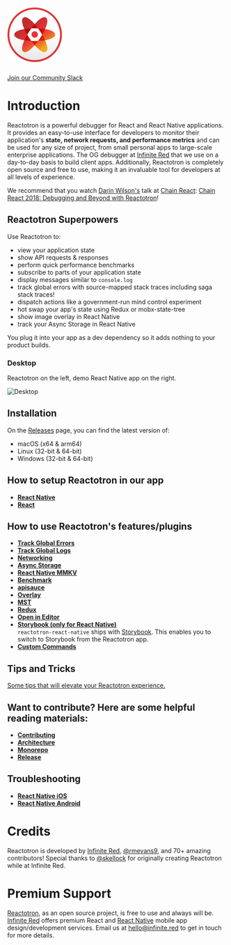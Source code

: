 # ![Reactotron Logo](./docs/plugins/images/readme/Reactotron-128.png)

[Join our Community Slack](http://community.infinite.red/)

# Introduction

Reactotron is a powerful debugger for React and React Native applications. It provides an easy-to-use interface for developers to monitor their application's **state, network requests, and performance metrics** and can be used for any size of project, from small personal apps to large-scale enterprise applications. The OG debugger at [Infinite Red](https://infinite.red) that we use on a day-to-day basis to build client apps. Additionally, Reactotron is completely open source and free to use, making it an invaluable tool for developers at all levels of experience.

We recommend that you watch [Darin Wilson's](https://github.com/darinwilson) talk at [Chain React](https://chainreactconf.com/): [Chain React 2018: Debugging and Beyond with Reactotron](https://www.youtube.com/watch?v=UiPo9A9k7xc)!

## Reactotron Superpowers

Use Reactotron to:

- view your application state
- show API requests & responses
- perform quick performance benchmarks
- subscribe to parts of your application state
- display messages similar to `console.log`
- track global errors with source-mapped stack traces including saga stack traces!
- dispatch actions like a government-run mind control experiment
- hot swap your app's state using Redux or mobx-state-tree
- show image overlay in React Native
- track your Async Storage in React Native

You plug it into your app as a dev dependency so it adds nothing to your product builds.

### Desktop

Reactotron on the left, demo React Native app on the right.

![Desktop](./docs/plugins/images/readme/reactotron-demo-app.gif)

## Installation

On the [Releases](https://github.com/infinitered/reactotron/releases?q=reactotron-app&expanded=true) page, you can find the latest version of:

- macOS (x64 & arm64)
- Linux (32-bit & 64-bit)
- Windows (32-bit & 64-bit)

## How to setup Reactotron in our app

- [**React Native**](./docs/quick-start/react-native.md#installing-reactotronapp)
- [**React**](./docs/quick-start/react-js.md#installing-reactotronapp)

## How to use Reactotron's features/plugins

- [**Track Global Errors**](./docs/plugins/track-global-errors.md)
- [**Track Global Logs**](./docs/plugins/plugin-track-global-logs.md)
- [**Networking**](./docs/plugins/networking.md)
- [**Async Storage**](./docs/plugins/async-storage.md)
- [**React Native MMKV**](./docs/plugins/react-native-mmkv.md)
- [**Benchmark**](./docs/plugins/benchmark.md)
- [**apisauce**](./docs/plugins/apisauce.md)
- [**Overlay**](./docs/plugins/overlay.md)
- [**MST**](./docs/plugins/mst.md)
- [**Redux**](./docs/plugins/redux.md)
- [**Open in Editor**](./docs/plugins/open-in-editor.md)
- [**Storybook (only for React Native)**](./docs/plugins/storybook.md) \
   `reactotron-react-native` ships with [Storybook](https://storybook.js.org/).
  This enables you to switch to Storybook from the Reactotron app.
- [**Custom Commands**](./docs/custom-commands.md)

## Tips and Tricks

[Some tips that will elevate your Reactotron experience.](./docs/plugins/tips.md)

## Want to contribute? Here are some helpful reading materials:

- [**Contributing**](./docs/contributing.md)
- [**Architecture**](./docs/architecture.md)
- [**Monorepo**](./docs/monorepo.md)
- [**Release**](./docs/release.md)

## Troubleshooting

- [**React Native iOS**](./docs/plugins/troubleshooting.md#react-native-ios)
- [**React Native Android**](./docs/plugins/troubleshooting.md#react-native-android)

# Credits

Reactotron is developed by [Infinite Red](https://infinite.red), [@rmevans9](https://github.com/rmevans9), and 70+ amazing contributors! Special thanks to [@skellock](https://github.com/skellock) for originally creating Reactotron while at Infinite Red.

# Premium Support

[Reactotron](https://infinite.red/reactotron), as an open source project, is free to use and always will be. [Infinite Red](https://infinite.red/) offers premium React and [React Native](https://infinite.red/react-native) mobile app design/development services. Email us at [hello@infinite.red](mailto:hello@infinite.red) to get in touch for more details.
